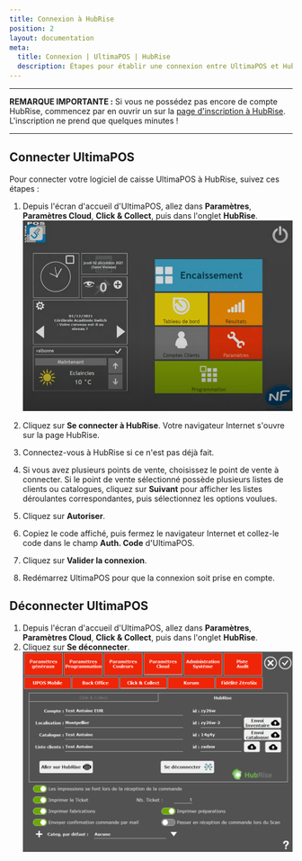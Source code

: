 ```yaml
---
title: Connexion à HubRise
position: 2
layout: documentation
meta:
  title: Connexion | UltimaPOS | HubRise
  description: Étapes pour établir une connexion entre UltimaPOS et HubRise. Connectez votre caisse et synchronisez vos données avec d'autres applications.
---
```


---

**REMARQUE IMPORTANTE :** Si vous ne possédez pas encore de compte HubRise, commencez par en ouvrir un sur la [page d'inscription à HubRise](https://manager.hubrise.com/signup). L'inscription ne prend que quelques minutes !

---

## Connecter UltimaPOS

Pour connecter votre logiciel de caisse UltimaPOS à HubRise, suivez ces étapes :

1. Depuis l'écran d'accueil d'UltimaPOS, allez dans **Paramètres**, **Paramètres Cloud**, **Click & Collect**, puis dans l'onglet **HubRise**.
   ![Connexion à HubRise - Accueil UltimaPOS](../images/001-fr-ultimapos-accueil.png)

2. Cliquez sur **Se connecter à HubRise**. Votre navigateur Internet s'ouvre sur la page HubRise.
3. Connectez-vous à HubRise si ce n'est pas déjà fait.
4. Si vous avez plusieurs points de vente, choisissez le point de vente à connecter. Si le point de vente sélectionné possède plusieurs listes de clients ou catalogues, cliquez sur **Suivant** pour afficher les listes déroulantes correspondantes, puis sélectionnez les options voulues.
5. Cliquez sur **Autoriser**.
6. Copiez le code affiché, puis fermez le navigateur Internet et collez-le code dans le champ **Auth. Code** d'UltimaPOS.
7. Cliquez sur **Valider la connexion**.
8. Redémarrez UltimaPOS pour que la connexion soit prise en compte.

## Déconnecter UltimaPOS

1. Depuis l'écran d'accueil d'UltimaPOS, allez dans **Paramètres**, **Paramètres Cloud**, **Click & Collect**, puis dans l'onglet **HubRise**.
2. Cliquez sur **Se déconnecter**.
   ![Connexion à HubRise - HubRise connecté](../images/003-fr-ultimapos-connecte.png)
